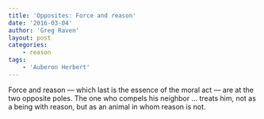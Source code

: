 ```yaml
---
title: 'Opposites: Force and reason'
date: '2016-03-04'
author: 'Greg Raven'
layout: post
categories:
    - reason
tags:
    - 'Auberon Herbert'
---
```


Force and reason — which last is the essence of the moral act — are at the two opposite poles. The one who compels his neighbor … treats him, not as a being with reason, but as an animal in whom reason is not.